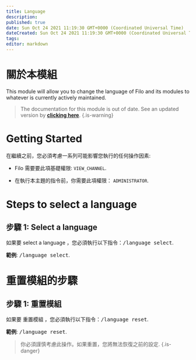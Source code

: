 ```yaml
---
title: Language
description:
published: true
date: Sun Oct 24 2021 11:19:30 GMT+0000 (Coordinated Universal Time)
dateCreated: Sun Oct 24 2021 11:19:30 GMT+0000 (Coordinated Universal Time)
tags:
editor: markdown
---
```


# 關於本模組

This module will allow you to change the language of Filo and its modules to whatever is currently actively maintained.

> The documentation for this module is out of date. See an updated version by **[clicking here](https://wiki-canary.filobot.xyz/modules/commands)**.
> {.is-warning}

# Getting Started

在繼續之前，您必須考慮一系列可能影響您執行的任何操作因素:

- Filo 需要要此項基礎權限: ``VIEW_CHANNEL``.

- 在執行本主題的指令前，你需要此項權限： ``ADMINISTRATOR``.

# Steps to select a language

## **步驟 1**: Select a language

如果要 select a language ，您必須執行以下指令：<kbd>/language select</kbd>.

**範例**: <kbd>/language select</kbd>.

# 重置模組的步驟

## **步驟 1**: 重置模組

如果要 重置模組 ，您必須執行以下指令：<kbd>/language reset</kbd>.

**範例**: <kbd>/language reset</kbd>.

> 你必須謹慎考慮此操作。如果重置，您將無法恢復之前的設定.
{.is-danger}
